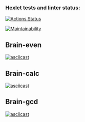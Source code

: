 ### Hexlet tests and linter status:
[![Actions Status](https://github.com/rendleks/frontend-project-44/actions/workflows/hexlet-check.yml/badge.svg)](https://github.com/rendleks/frontend-project-44/actions)

[![Maintainability](https://api.codeclimate.com/v1/badges/07454dc186c9a53279dd/maintainability)](https://codeclimate.com/github/rendleks/frontend-project-44/maintainability)

## Brain-even

[![asciicast](https://asciinema.org/a/g5ESNU6DPeL0tgvOzTwallJqe.svg)](https://asciinema.org/a/g5ESNU6DPeL0tgvOzTwallJqe)

## Brain-calc

[![asciicast](https://asciinema.org/a/stzDrhKcWloijMyBEzacLNSwS.svg)](https://asciinema.org/a/stzDrhKcWloijMyBEzacLNSwS)


## Brain-gcd

[![asciicast](https://asciinema.org/a/Q1AG55hWweXhdbgzNmOH12l1V.svg)](https://asciinema.org/a/Q1AG55hWweXhdbgzNmOH12l1V)